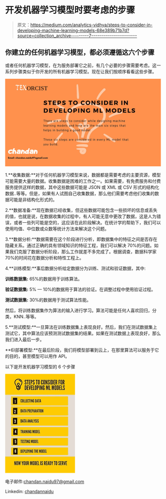 # 开发机器学习模型时要考虑的步骤

> 原文：<https://medium.com/analytics-vidhya/steps-to-consider-in-developing-machine-learning-models-68e389b71b7d?source=collection_archive---------7----------------------->

## 你建立的任何机器学习模型，都必须遵循这六个步骤

或者任何机器学习模型，在为服务部署它之前，有几个必要的步骤需要考虑。这一系列步骤类似于你开发的所有机器学习模型。现在让我们按顺序看看这些步骤。

![](img/22eaf2cb20f883e77d77a87f7930668e.png)

1.**收集数据:**对于任何机器学习模型来说，数据都是需要考虑的主要资源，模型可能需要大量的数据。收集数据是困难的工作之一。如果需要，有免费服务和付费服务提供这样的数据，其中这些数据可能是 JSON 或 XML 或 CSV 形式的结构化数据..等等。但是，如果有人试图自己收集数据，那么他们需要考虑他们收集的数据可能是非结构化形式的。

2.**数据准备:**现在数据已经收集，但这些数据可能包含一些损坏的信息或丢失的值，也就是说，在数据收集的过程中，有人可能无意中更改了数据，这是人为错误，或者一些列可能是空的，这应该在此阶段解决。在统计学的帮助下，我们可以使用均值、中位数或众数等统计方法来解决这个问题。

3.**数据分析:**数据需要在这个阶段进行分析，即数据集中的特征之间是否存在隐藏关系。通过正确的具有领域知识的特征工程，我们可以解决 70%的问题。如果我们克服了数据分析阶段，那么工作就差不多完成了。根据调查，数据科学家 70%的时间花在数据分析和特性工程上。

4.**训练模型:**事后数据分析给定数据分为训练、测试和验证数据，其中:

**训练数据集:** 65%的数据用于训练算法。

**验证数据集:** 5% — 10%的数据用于算法的验证。在调整过程中使用验证过程。

**测试数据集:** 30%的数据用于测试算法性能。

然后，将训练数据集作为算法的输入进行学习。算法可能是任何人喜欢回归，分类，KNN..等等。

5.**测试模型:**一旦算法在训练数据集上表现良好。然后，我们在测试数据集上测试它，其中算法应该预测测试数据集的结果。如果在测试数据上表现良好，那么我们进入最后一步。

**6)部署模型:**在最后阶段，我们将模型部署到云上，在那里算法可以服务于它的目的，甚至模型可以用作 API。

以下是开发机器学习模型的 6 个步骤

![](img/113b663549791c97b1e8f39fceff555e.png)

电子邮件:chandan.naidu97@gmail.com

Linkedin: [chandannaidu](https://www.linkedin.com/)